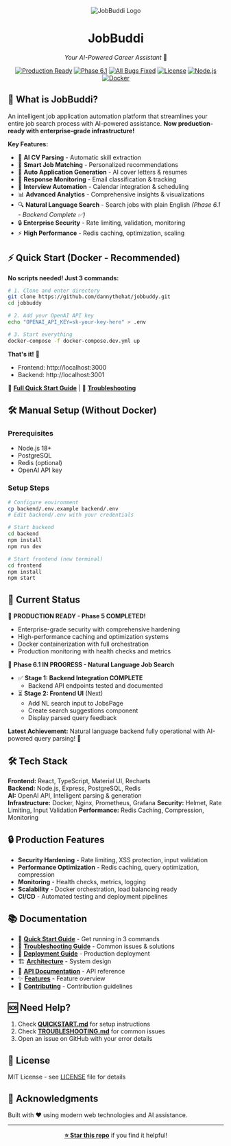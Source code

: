 <div align="center">

![JobBuddi Logo](https://client-uploads.nyc3.digitaloceanspaces.com/images/731d7eb6-98fd-4f14-8af6-386d93ba0e57/2025-10-24T03-50-17-074Z-0b544258.jpg)

# JobBuddi
*Your AI-Powered Career Assistant* 🤖

[![Production Ready](https://img.shields.io/badge/Status-PRODUCTION%20READY-brightgreen)](PROJECT-STATUS.md)
[![Phase 6.1](https://img.shields.io/badge/Phase-6.1%20IN%20PROGRESS-orange)](PROJECT-STATUS.md)
[![All Bugs Fixed](https://img.shields.io/badge/Bugs-0%20Open-brightgreen)](PROJECT-STATUS.md)
[![License](https://img.shields.io/badge/License-MIT-blue.svg)](LICENSE)
[![Node.js](https://img.shields.io/badge/Node.js-18+-green.svg)](backend/package.json)
[![Docker](https://img.shields.io/badge/Docker-Ready-blue.svg)](docker-compose.dev.yml)

</div>

## 🚀 What is JobBuddi?

An intelligent job application automation platform that streamlines your entire job search process with AI-powered assistance. **Now production-ready with enterprise-grade infrastructure!**

**Key Features:**
- 🤖 **AI CV Parsing** - Automatic skill extraction
- 🎯 **Smart Job Matching** - Personalized recommendations  
- 📝 **Auto Application Generation** - AI cover letters & resumes
- 📧 **Response Monitoring** - Email classification & tracking
- 📅 **Interview Automation** - Calendar integration & scheduling
- 📊 **Advanced Analytics** - Comprehensive insights & visualizations
- 🔍 **Natural Language Search** - Search jobs with plain English *(Phase 6.1 - Backend Complete ✅)*
- 🔒 **Enterprise Security** - Rate limiting, validation, monitoring
- ⚡ **High Performance** - Redis caching, optimization, scaling

## ⚡ Quick Start (Docker - Recommended)

**No scripts needed! Just 3 commands:**

```bash
# 1. Clone and enter directory
git clone https://github.com/dannythehat/jobbuddy.git
cd jobbuddy

# 2. Add your OpenAI API key
echo "OPENAI_API_KEY=sk-your-key-here" > .env

# 3. Start everything
docker-compose -f docker-compose.dev.yml up
```

**That's it!** 🎉
- Frontend: http://localhost:3000
- Backend: http://localhost:3001

📖 **[Full Quick Start Guide](QUICKSTART.md)** | 🔧 **[Troubleshooting](TROUBLESHOOTING.md)**

## 🛠️ Manual Setup (Without Docker)

### Prerequisites
- Node.js 18+
- PostgreSQL
- Redis (optional)
- OpenAI API key

### Setup Steps
```bash
# Configure environment
cp backend/.env.example backend/.env
# Edit backend/.env with your credentials

# Start backend
cd backend
npm install
npm run dev

# Start frontend (new terminal)
cd frontend
npm install
npm start
```

## 🎯 Current Status

🎉 **PRODUCTION READY - Phase 5 COMPLETED!**
- Enterprise-grade security with comprehensive hardening
- High-performance caching and optimization systems
- Docker containerization with full orchestration
- Production monitoring with health checks and metrics

🔄 **Phase 6.1 IN PROGRESS - Natural Language Job Search**
- ✅ **Stage 1: Backend Integration COMPLETE**
  - Backend API endpoints tested and documented
- ⏳ **Stage 2: Frontend UI** (Next)
  - Add NL search input to JobsPage
  - Create search suggestions component
  - Display parsed query feedback

**Latest Achievement:** Natural language backend fully operational with AI-powered query parsing! 🎉

## 🛠️ Tech Stack

**Frontend:** React, TypeScript, Material UI, Recharts  
**Backend:** Node.js, Express, PostgreSQL, Redis  
**AI:** OpenAI API, Intelligent parsing & generation  
**Infrastructure:** Docker, Nginx, Prometheus, Grafana
**Security:** Helmet, Rate Limiting, Input Validation
**Performance:** Redis Caching, Compression, Monitoring

## 🔒 Production Features

- **Security Hardening** - Rate limiting, XSS protection, input validation
- **Performance Optimization** - Redis caching, query optimization, compression
- **Monitoring** - Health checks, metrics, logging
- **Scalability** - Docker orchestration, load balancing ready
- **CI/CD** - Automated testing and deployment pipelines

## 📚 Documentation

- 📖 **[Quick Start Guide](QUICKSTART.md)** - Get running in 3 commands
- 🔧 **[Troubleshooting Guide](TROUBLESHOOTING.md)** - Common issues & solutions
- 🚀 **[Deployment Guide](docs/DEPLOYMENT.md)** - Production deployment
- 🏗️ **[Architecture](docs/architecture.md)** - System design
- 🔌 **[API Documentation](docs/api.md)** - API reference
- ✨ **[Features](docs/features.md)** - Feature overview
- 🤝 **[Contributing](docs/contributing.md)** - Contribution guidelines

## 🆘 Need Help?

1. Check **[QUICKSTART.md](QUICKSTART.md)** for setup instructions
2. Check **[TROUBLESHOOTING.md](TROUBLESHOOTING.md)** for common issues
3. Open an issue on GitHub with your error details

## 📝 License

MIT License - see [LICENSE](LICENSE) file for details

## 🙏 Acknowledgments

Built with ❤️ using modern web technologies and AI assistance.

---

<div align="center">

**[⭐ Star this repo](https://github.com/dannythehat/jobbuddy)** if you find it helpful!

</div>
